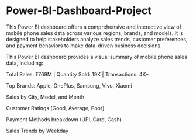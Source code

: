 # Power-BI-Dashboard-Project
This Power BI dashboard offers a comprehensive and interactive view of mobile phone sales data across various regions, brands, and models. It is designed to help stakeholders analyze sales trends, customer preferences, and payment behaviors to make data-driven business decisions.  

This Power BI dashboard provides a visual summary of mobile phone sales data, including:

Total Sales: ₹769M | Quantity Sold: 19K | Transactions: 4K+

Top Brands: Apple, OnePlus, Samsung, Vivo, Xiaomi

Sales by City, Model, and Month

Customer Ratings (Good, Average, Poor)

Payment Methods breakdown (UPI, Card, Cash)

Sales Trends by Weekday
